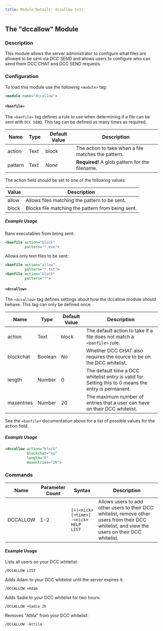 ```yaml
---
title: Module Details: dccallow (v3)
---
```


## The "dccallow" Module

### Description

This module allows the server administrator to configure what files are allowed to be sent via DCC SEND and allows users to configure who can send them DCC CHAT and DCC SEND requests.

### Configuration

To load this module use the following `<module>` tag:

```xml
<module name="dccallow">
```

#### `<banfile>`

The `<banfile>` tag defines a rule to use when determining if a file can be sent with `DCC SEND`. This tag can be defined as many times as required.

Name    | Type | Default Value | Description
------- | ---- | ------------- | -----------
action  | Text | block         | The action to take when a file matches the pattern.
pattern | Text | *None*        | **Required!** A glob pattern for the filename.

The action field should be set to one of the following values:

Value | Description
----- | -----------
allow | Allows files matching the pattern to be sent.
block | Blocks file matching the pattern from being sent.

##### Example Usage

Bans executables from being sent:

```xml
<banfile action="block"
         pattern="*.exe">
```

Allows only text files to be sent:

```xml
<banfile action="allow"
         pattern="*.txt">
<banfile action="block"
         pattern="*">
```

#### `<dccallow>`

The `<dccallow>` tag defines settings about how the dccallow module should behave. This tag can only be defined once.

Name       | Type    | Default Value | Description
---------- | ------- | ------------- | -----------
action     | Text    | block         | The default action to take if a file does not match a `<banfile>` rule.
blockchat  | Boolean | No            | Whether DCC CHAT also requires the source to be on the DCC whitelist.
length     | Number  | 0             | The default time a DCC whitelist entry is valid for. Setting this to 0 means the entry is permanent.
maxentries | Number  | 20            | The maximum number of entries that a user can have on their DCC whitelist.

See the `<banfile>` documentation above for a list of possible values for the action field.

##### Example Usage

```xml
<dccallow action="block"
          blockchat="no"
          length="0"
          maxentries="20">
```

### Commands

Name     | Parameter Count | Syntax                                                | Description
-------- | --------------- | ----------------------------------------------------- | -----------
DCCALLOW | 1-2             | `[+]<nick> [<time>]`<br>`-<nick>`<br>`HELP`<br>`LIST` | Allows users to add other users to their DCC whitelist, remove other users from their DCC whitelist, and view the users on their DCC whitelist.

#### Example Usage

Lists all users on your DCC whitelist:

```plaintext
/DCCALLOW LIST
```

Adds Adam to your DCC whitelist until the server expires it:

```plaintext
/DCCALLOW +Adam
```

Adds Sadie to your DCC whitelist for two hours:

```plaintext
/DCCALLOW +Sadie 2h
```

Removes "Attila" from your DCC whitelist:

```plaintext
/DCCALLOW -Attila
```

